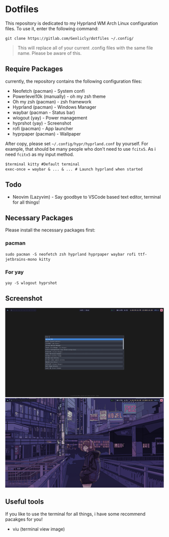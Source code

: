 # Dotfiles

This repository is dedicated to my Hyprland WM Arch Linux configuration files. To use it, enter the following command:

```shell
git clone https://gitlab.com/Genlicly/dotfiles ~/.config/
```

>This will replace all of your current .config files with the same file name. Please be aware of this.

## Require Packages

currently, the repository contains the following configuration files:

- Neofetch (pacman) - System confi
- Powerlevel10k (manually) - oh my zsh theme
- Oh my zsh (pacman) - zsh framework
- Hyprland (pacman) - Windows Manager
- waybar (pacman - Status bar)
- wlogout (yay) - Power management
- hyprshot (yay) - Screenshot
- rofi (pacman) - App launcher
- hyprpaper (pacman) - Wallpaper

After copy, please set `~/.config/hypr/hyprland.conf` by yourself. For example, that should be many people who don't need to use `fcitx5`. As i need `fcitx5` as my input method.

```shell
$terminal kitty #Default terminal
exec-once = waybar & ... & ... # Launch hyprland when started
```
## Todo

- Neovim (Lazyvim) - Say goodbye to VSCode based text editor, terminal for all things!

## Necessary Packages

Please install the necessary packages first:

### pacman

```shell
sudo pacman -S neofetch zsh hyprland hyprpaper waybar rofi ttf-jetbrains-mono kitty
```

### For yay

```shell
yay -S wlogout hyprshot
```

## Screenshot

![hyprland](./hyprland.png)
![hyprland-2](./hyprland-2.png)

## Useful tools

If you like to use the terminal for all things, i have some recommend pacakges for you!

- viu (terminal view image) 
